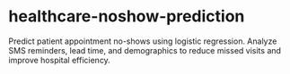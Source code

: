 # healthcare-noshow-prediction
Predict patient appointment no-shows using logistic regression. Analyze SMS reminders, lead time, and demographics to reduce missed visits and improve hospital efficiency.
